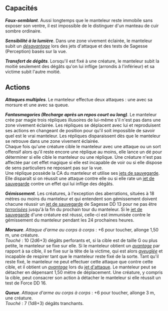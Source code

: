 ## Capacités
_**Faux-semblant**_. Aussi longtemps que le manteleur reste immobile sans exposer son ventre, il est impossible de le distinguer d'un manteau de cuir sombre ordinaire.

_**Sensibilité à la lumière**_. Dans une zone vivement éclairée, le manteleur subit un [_désavantage_](/utiliser-les-caracteristiques/#avantage-et-desavantage) lors des jets d'attaque et des tests de Sagesse (Perception) basés sur la vue.

_**Transfert de dégâts**_. Lorsqu'il est fixé à une créature, le manteleur subit la moitié seulement des dégâts qu'on lui inflige (arrondis à l'inférieur) et sa victime subit l'autre moitié.

## Actions
_**Attaques multiples**_. Le manteleur effectue deux attaques : une avec sa morsure et une avec sa queue.

_**Fantasmagories (Recharge après un repos court ou long)**_. Le manteleur crée par magie trois répliques illusoires de lui-même s'il n'est pas dans une zone vivement éclairée. Les répliques se déplacent avec lui et reproduisent ses actions en changeant de position pour qu'il soit impossible de savoir quel est le vrai manteleur. Les répliques disparaissent dès que le manteleur se retrouve dans une zone vivement éclairée.  
Chaque fois qu'une créature cible le manteleur avec une attaque ou un sort offensif alors qu'il reste encore une réplique au moins, elle lance un dé pour déterminer si elle cible le manteleur ou une réplique. Une créature n'est pas affectée par cet effet magique si elle est incapable de voir ou si elle dispose de sens particuliers ne reposant pas sur la vue.  
Une réplique possède la CA du manteleur et utilise ses [jets de sauvegarde](/utiliser-les-caracteristiques/#jets-de-sauvegarde). Elle disparaît si on réussit une attaque contre elle ou si elle rate un [jet de sauvegarde](/utiliser-les-caracteristiques/#jets-de-sauvegarde) contre un effet qui lui inflige des dégâts.

_**Gémissement**_. Les créatures, à l'exception des aberrations, situées à 18 mètres ou moins du manteleur et qui entendent son gémissement doivent chacune réussir un [jet de sauvegarde](/utiliser-les-caracteristiques/#jets-de-sauvegarde) de Sagesse DD 13 pour ne pas être [_terrorisées_](/gerer-la-sante-du-personnage/#terrorise) jusqu'à la fin du prochain tour du manteleur. Si le [jet de sauvegarde](/utiliser-les-caracteristiques/#jets-de-sauvegarde) d'une créature est réussi, celle-ci est immunisée contre le gémissement du manteleur pendant les 24 prochaines heures.

_**Morsure**_. _Attaque d'arme au corps à corps_ : +6 pour toucher, allonge 1,50 m, une créature.  
_Touché_ : 10 (2d6+3) dégâts perforants et, si la cible est de taille G ou plus petite, le manteleur se fixe sur elle. Si le manteleur obtient un [_avantage_](/utiliser-les-caracteristiques/#avantage-et-desavantage) par rapport à sa cible, il se fixe sur la tête de la victime, qui est alors [_aveuglée_](/gerer-la-sante-du-personnage/#aveugle) et incapable de respirer tant que le manteleur reste fixé de la sorte. Tant qu'il reste fixé, le manteleur ne peut effectuer cette attaque que contre cette cible, et il obtient un [_avantage_](/utiliser-les-caracteristiques/#avantage-et-desavantage) lors du [jet d'attaque](/combattre/#jets-d-attaque). Le manteleur peut se détacher en dépensant 1,50 mètre de déplacement. Une créature, y compris la cible, peut consacrer son action à détacher le manteleur si elle réussit un test de Force DD 16.

_**Queue**_. _Attaque d'arme au corps à corps_ : +6 pour toucher, allonge 3 m, une créature.  
_Touché_ : 7 (1d8+3) dégâts tranchants.
